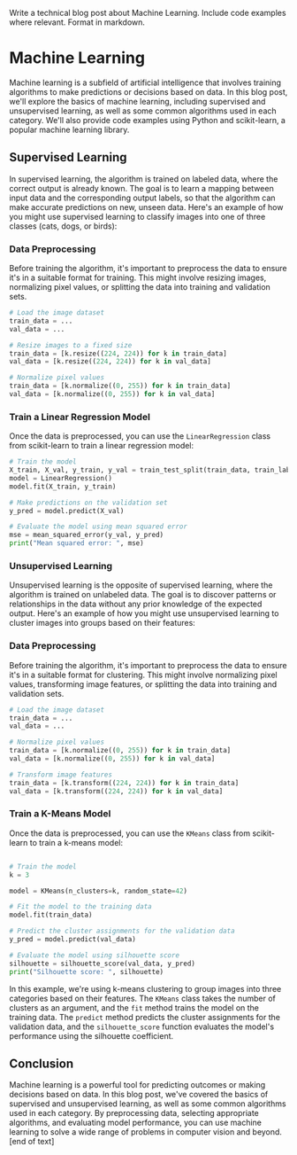  Write a technical blog post about Machine Learning. Include code examples where relevant. Format in markdown.
# Machine Learning

Machine learning is a subfield of artificial intelligence that involves training algorithms to make predictions or decisions based on data. In this blog post, we'll explore the basics of machine learning, including supervised and unsupervised learning, as well as some common algorithms used in each category. We'll also provide code examples using Python and scikit-learn, a popular machine learning library.
## Supervised Learning

In supervised learning, the algorithm is trained on labeled data, where the correct output is already known. The goal is to learn a mapping between input data and the corresponding output labels, so that the algorithm can make accurate predictions on new, unseen data.
Here's an example of how you might use supervised learning to classify images into one of three classes (cats, dogs, or birds):
### Data Preprocessing

Before training the algorithm, it's important to preprocess the data to ensure it's in a suitable format for training. This might involve resizing images, normalizing pixel values, or splitting the data into training and validation sets.
```python
# Load the image dataset
train_data = ...
val_data = ...

# Resize images to a fixed size
train_data = [k.resize((224, 224)) for k in train_data]
val_data = [k.resize((224, 224)) for k in val_data]

# Normalize pixel values
train_data = [k.normalize((0, 255)) for k in train_data]
val_data = [k.normalize((0, 255)) for k in val_data]
```
### Train a Linear Regression Model

Once the data is preprocessed, you can use the `LinearRegression` class from scikit-learn to train a linear regression model:
```python
# Train the model
X_train, X_val, y_train, y_val = train_test_split(train_data, train_labels, test_size=0.2, random_state=42)
model = LinearRegression()
model.fit(X_train, y_train)

# Make predictions on the validation set
y_pred = model.predict(X_val)

# Evaluate the model using mean squared error
mse = mean_squared_error(y_val, y_pred)
print("Mean squared error: ", mse)
```
### Unsupervised Learning

Unsupervised learning is the opposite of supervised learning, where the algorithm is trained on unlabeled data. The goal is to discover patterns or relationships in the data without any prior knowledge of the expected output.
Here's an example of how you might use unsupervised learning to cluster images into groups based on their features:
### Data Preprocessing

Before training the algorithm, it's important to preprocess the data to ensure it's in a suitable format for clustering. This might involve normalizing pixel values, transforming image features, or splitting the data into training and validation sets.
```python
# Load the image dataset
train_data = ...
val_data = ...

# Normalize pixel values
train_data = [k.normalize((0, 255)) for k in train_data]
val_data = [k.normalize((0, 255)) for k in val_data]

# Transform image features
train_data = [k.transform((224, 224)) for k in train_data]
val_data = [k.transform((224, 224)) for k in val_data]
```
### Train a K-Means Model

Once the data is preprocessed, you can use the `KMeans` class from scikit-learn to train a k-means model:
```python

# Train the model
k = 3

model = KMeans(n_clusters=k, random_state=42)

# Fit the model to the training data
model.fit(train_data)

# Predict the cluster assignments for the validation data
y_pred = model.predict(val_data)

# Evaluate the model using silhouette score
silhouette = silhouette_score(val_data, y_pred)
print("Silhouette score: ", silhouette)
```
In this example, we're using k-means clustering to group images into three categories based on their features. The `KMeans` class takes the number of clusters as an argument, and the `fit` method trains the model on the training data. The `predict` method predicts the cluster assignments for the validation data, and the `silhouette_score` function evaluates the model's performance using the silhouette coefficient.
## Conclusion

Machine learning is a powerful tool for predicting outcomes or making decisions based on data. In this blog post, we've covered the basics of supervised and unsupervised learning, as well as some common algorithms used in each category. By preprocessing data, selecting appropriate algorithms, and evaluating model performance, you can use machine learning to solve a wide range of problems in computer vision and beyond. [end of text]


